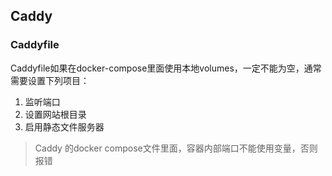 ## Caddy

### Caddyfile

Caddyfile如果在docker-compose里面使用本地volumes，一定不能为空，通常需要设置下列项目：
1. 监听端口
2. 设置网站根目录
3. 启用静态文件服务器

 > Caddy 的docker compose文件里面，容器内部端口不能使用变量，否则报错


